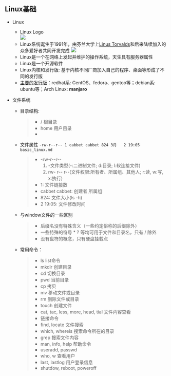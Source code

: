 ## Linux基础

- Linux
    - Linux Logo    
    ![](https://upload.wikimedia.org/wikipedia/commons/3/35/Tux.svg)
    - Linux系统诞生于1991年，由芬兰大学上[Linus Torvalds](https://zh.wikipedia.org/wiki/%E6%9E%97%E7%BA%B3%E6%96%AF%C2%B7%E6%89%98%E7%93%A6%E5%85%B9)和后来陆续加入的众多爱好者共同开发完成
    ![](https://upload.wikimedia.org/wikipedia/commons/thumb/0/01/LinuxCon_Europe_Linus_Torvalds_03_%28cropped%29.jpg/220px-LinuxCon_Europe_Linus_Torvalds_03_%28cropped%29.jpg)
    - Linux是一个在网络上发起并维护的操作系统，天生具有服务器属性
    - Linux是一个开源软件
    - Linux内核和发行版: 基于内核不同厂商加入自己的程序、桌面等形成了不同的发行版
    - [主要的发行版](https://distrowatch.com/dwres.php?resource=popularity)：redhat系: CentOS、fedora、gentoo等；debian系: ubuntu等；Arch Linux: **manjaro**

- 文件系统
    - 目录结构:
        > - / 根目录
        > - home 用户目录
        > - 
    - 文件属性
    `-rw-r--r-- 1 cabbet cabbet 824 3月   2 19:05 basic_linux.md`
        > - -rw-r--r--
         >    1) -文件类型(-:二进制文件; d:目录; l:软连接文件)
         >    2) rw- r-- r--(文件权限:所有者、所属组、其他人; r:读, w:写, x:执行)
        > - 1: 文件链接数
        > - cabbet cabbet: 创建者 所属组
        > - 824: 文件大小(ls -h)
        > - 2 19:05: 文件修改时间
    - 与window文件的一些区别
        > - 后缀名没有特殊含义（一些约定俗称的后缀除外）
        > - 一些特殊的符号 * ? 等均可用于文件和目录名，只有 / 除外
        > - 没有盘符的概念，只有硬盘挂载点
    - 常用命令：
        > - ls list命令
        > - mkdir 创建目录
        > - cd 切换目录
        > - pwd 当前目录
        > - cp 拷贝
        > - mv 移动文件或目录
        > - rm 删除文件或目录
        > - touch 创建文件
        > - cat, tac, less, more, head, tial 文件内容查看
        > - 链接命令
        > - find, locate 文件搜索
        > - which, whereis 搜索命令所在的目录
        > - grep 搜索文件内容
        > - man, info, help 帮助命令
        > - useradd, passwd
        > - who, w 查看用户
        > - last, lastlog 用户登录信息
        > - shutdow, reboot, poweroff
